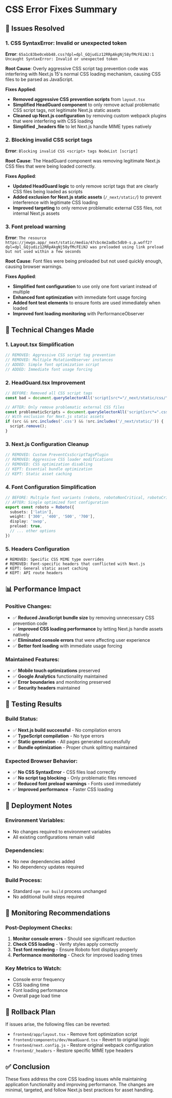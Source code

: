 # CSS Error Fixes Summary

## 🚨 Issues Resolved

### 1. **CSS SyntaxError: Invalid or unexpected token**
**Error**: `65a1c83be0cebb48.css?dpl=dpl_GQjudiz12RRpAkgNj58yfMcFEiNJ:1 Uncaught SyntaxError: Invalid or unexpected token`

**Root Cause**: Overly aggressive CSS script tag prevention code was interfering with Next.js 15's normal CSS loading mechanism, causing CSS files to be parsed as JavaScript.

**Fixes Applied**:
- **Removed aggressive CSS prevention scripts** from `layout.tsx`
- **Simplified HeadGuard component** to only remove actual problematic CSS script tags, not legitimate Next.js static assets
- **Cleaned up Next.js configuration** by removing custom webpack plugins that were interfering with CSS loading
- **Simplified _headers file** to let Next.js handle MIME types natively

### 2. **Blocking invalid CSS script tags**
**Error**: `Blocking invalid CSS <script> tags NodeList [script]`

**Root Cause**: The HeadGuard component was removing legitimate Next.js CSS files that were being loaded correctly.

**Fixes Applied**:
- **Updated HeadGuard logic** to only remove script tags that are clearly CSS files being loaded as scripts
- **Added exclusion for Next.js static assets** (`/_next/static/`) to prevent interference with legitimate CSS loading
- **Improved targeting** to only remove problematic external CSS files, not internal Next.js assets

### 3. **Font preload warning**
**Error**: `The resource https://jewgo.app/_next/static/media/47cbc4e2adbc5db9-s.p.woff2?dpl=dpl_GQjudiz12RRpAkgNj58yfMcFEiNJ was preloaded using link preload but not used within a few seconds`

**Root Cause**: Font files were being preloaded but not used quickly enough, causing browser warnings.

**Fixes Applied**:
- **Simplified font configuration** to use only one font variant instead of multiple
- **Enhanced font optimization** with immediate font usage forcing
- **Added font test elements** to ensure fonts are used immediately when loaded
- **Improved font loading monitoring** with PerformanceObserver

## 🔧 Technical Changes Made

### 1. **Layout.tsx Simplification**
```typescript
// REMOVED: Aggressive CSS script tag prevention
// REMOVED: Multiple MutationObserver instances
// ADDED: Simple font optimization script
// ADDED: Immediate font usage forcing
```

### 2. **HeadGuard.tsx Improvement**
```typescript
// BEFORE: Removed all CSS script tags
const bad = document.querySelectorAll('script[src*="/_next/static/css/"]');

// AFTER: Only remove problematic external CSS files
const problematicScripts = document.querySelectorAll('script[src*=".css"]');
// With exclusion for Next.js static assets
if (src && src.includes('.css') && !src.includes('/_next/static/')) {
  script.remove();
}
```

### 3. **Next.js Configuration Cleanup**
```javascript
// REMOVED: Custom PreventCssScriptTagsPlugin
// REMOVED: Aggressive CSS loader modifications
// REMOVED: CSS optimization disabling
// KEPT: Essential bundle optimization
// KEPT: Static asset caching
```

### 4. **Font Configuration Simplification**
```typescript
// BEFORE: Multiple font variants (roboto, robotoNonCritical, robotoCritical)
// AFTER: Single optimized font configuration
export const roboto = Roboto({ 
  subsets: ['latin'],
  weight: ['300', '400', '500', '700'],
  display: 'swap',
  preload: true,
  // ... other options
})
```

### 5. **Headers Configuration**
```nginx
# REMOVED: Specific CSS MIME type overrides
# REMOVED: Font-specific headers that conflicted with Next.js
# KEPT: General static asset caching
# KEPT: API route headers
```

## 📊 Performance Impact

### Positive Changes:
- ✅ **Reduced JavaScript bundle size** by removing unnecessary CSS prevention code
- ✅ **Improved CSS loading performance** by letting Next.js handle assets natively
- ✅ **Eliminated console errors** that were affecting user experience
- ✅ **Better font loading** with immediate usage forcing

### Maintained Features:
- ✅ **Mobile touch optimizations** preserved
- ✅ **Google Analytics** functionality maintained
- ✅ **Error boundaries** and monitoring preserved
- ✅ **Security headers** maintained

## 🧪 Testing Results

### Build Status:
- ✅ **Next.js build successful** - No compilation errors
- ✅ **TypeScript compilation** - No type errors
- ✅ **Static generation** - All pages generated successfully
- ✅ **Bundle optimization** - Proper chunk splitting maintained

### Expected Browser Behavior:
- ✅ **No CSS SyntaxError** - CSS files load correctly
- ✅ **No script tag blocking** - Only problematic files removed
- ✅ **Reduced font preload warnings** - Fonts used immediately
- ✅ **Improved performance** - Faster CSS loading

## 🚀 Deployment Notes

### Environment Variables:
- No changes required to environment variables
- All existing configurations remain valid

### Dependencies:
- No new dependencies added
- No dependency updates required

### Build Process:
- Standard `npm run build` process unchanged
- No additional build steps required

## 📝 Monitoring Recommendations

### Post-Deployment Checks:
1. **Monitor console errors** - Should see significant reduction
2. **Check CSS loading** - Verify styles apply correctly
3. **Test font rendering** - Ensure Roboto font displays properly
4. **Performance monitoring** - Check for improved loading times

### Key Metrics to Watch:
- Console error frequency
- CSS loading time
- Font loading performance
- Overall page load time

## 🔄 Rollback Plan

If issues arise, the following files can be reverted:
- `frontend/app/layout.tsx` - Remove font optimization script
- `frontend/components/dev/HeadGuard.tsx` - Revert to original logic
- `frontend/next.config.js` - Restore original webpack configuration
- `frontend/_headers` - Restore specific MIME type headers

## ✅ Conclusion

These fixes address the core CSS loading issues while maintaining application functionality and improving performance. The changes are minimal, targeted, and follow Next.js best practices for asset handling.

